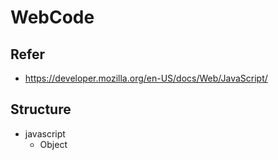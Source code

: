 # WebCode
## Refer
* https://developer.mozilla.org/en-US/docs/Web/JavaScript/
## Structure
* javascript
  * Object

<script src="javascript/object/demo1.js"></script>
